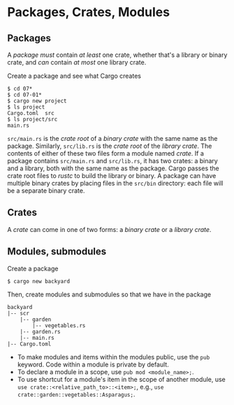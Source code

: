 # Packages, Crates, Modules

## Packages

A *package* *must* contain *at least* one crate, 
whether that's a library or binary crate, and
*can* contain *at most* one library crate.

Create a package and see what Cargo creates
```
$ cd 07*
$ cd 07-01*
$ cargo new project
$ ls project
Cargo.toml  src
$ ls project/src
main.rs
```

`src/main.rs` is the *crate root* of a *binary crate* with the same name as the package.
Similarly, `src/lib.rs` is the *crate root* of the *library crate*.
The contents of either of these two files form a module named *crate*.
If a package contains `src/main.rs` and `src/lib.rs`, it has two crates: a binary and a library, 
both with the same name as the package.
Cargo passes the crate root files to *rustc* to build the library or binary.
A package can have multiple binary crates by placing files in the `src/bin` directory: 
each file will be a separate binary crate.

## Crates

A *crate* can come in one of two forms: a *binary crate* or a *library crate*.

## Modules, submodules

Create a package
```
$ cargo new backyard
```

Then, create modules and submodules so that we have in the package
```
backyard
|-- scr
    |-- garden
        |-- vegetables.rs
    |-- garden.rs
    |-- main.rs
|-- Cargo.toml
```

- To make modules and items within the modules public, use the `pub` keyword.
Code within a module is private by default.
- To declare a module in a scope, use `pub mod <module_name>;`.
- To use shortcut for a module's item in the scope of another module, use `use crate::<relative_path_to>::<item>;`, 
e.g., `use crate::garden::vegetables::Asparagus;`.

